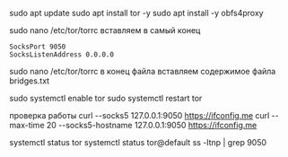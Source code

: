 sudo apt update
sudo apt install tor -y
sudo apt install -y obfs4proxy

sudo nano /etc/tor/torrc
вставляем в самый конец
```
SocksPort 9050
SocksListenAddress 0.0.0.0
```

sudo nano /etc/tor/torrc
в конец файла вставляем содержимое файла bridges.txt

sudo systemctl enable tor
sudo systemctl restart tor

проверка работы
curl --socks5 127.0.0.1:9050 https://ifconfig.me
curl --max-time 20 --socks5-hostname 127.0.0.1:9050 https://ifconfig.me

systemctl status tor
systemctl status tor@default
ss -ltnp | grep 9050